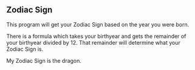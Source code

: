 ## Zodiac Sign
This program will get your Zodiac Sign based on the year you were born.

There is a formula which takes your birthyear and gets the remainder of your birthyear divided by 12. That remainder will
determine what your Zodiac Sign is.

My Zodiac Sign is the dragon.
